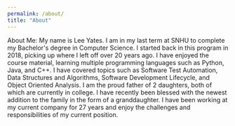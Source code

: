 ```yaml
---
permalink: /about/
title: "About"
---
```

About Me:
My name is Lee Yates.  I am in my last term at SNHU to complete my Bachelor's degree in Computer Science.  I started back in this program in 2018, picking up where I left off over 20  years ago.  I have enjoyed the course material, learning multiple programming languages such as Python, Java, and C++.  I have covered topics such as Software Test Automation, Data Structures and Algorithms, Software Development Lifecycle, and Object Oriented Analysis.  I am the proud father of 2 daughters, both of which are currently in college.  I have recently been blessed with the newest addition to the family in the form of a granddaughter.  I have been working at my current company for 27 years and enjoy the challenges and responsibilities of my current position.

